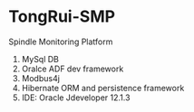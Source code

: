 # TongRui-SMP

Spindle Monitoring Platform
1. MySql DB
2. Oralce ADF dev framework
3. Modbus4j 
4. Hibernate ORM and persistence framework
5. IDE: Oracle Jdeveloper 12.1.3
